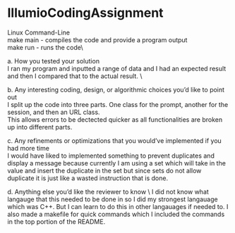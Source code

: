 # IllumioCodingAssignment

Linux Command-Line\
make main - compiles the code and provide a program output\
make run - runs the code\

a. How you tested your solution\
I ran my program and inputted a range of data and I had an expected result and then I compared that to the actual result. \
 
b. Any interesting coding, design, or algorithmic choices you’d like to point out \
I split up the code into three parts. One class for the prompt, another for the session, and then an URL class. \
This allows errors to be dectected quicker as all functionalities are broken up into different parts.

c. Any refinements or optimizations that you would’ve implemented if you had more time \
I would have liked to implemented something to prevent duplicates and display a message because currently I am using a set which will take in the value and insert the duplicate in the set but since sets do not allow duplicate it is just like a wasted instruction that is done. 

d. Anything else you’d like the reviewer to know \ 
I did not know what langauge that this needed to be done in so I did my strongest langauage which was C++. But I can learn to do this in other langauages if needed to. I also made a makefile for quick commands which I included the commands in the top portion of the README.
